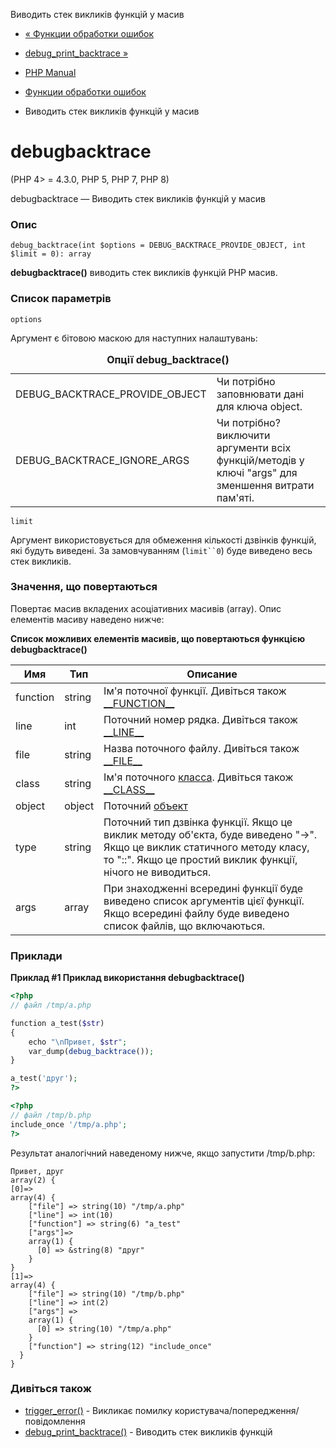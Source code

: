 Виводить стек викликів функцій у масив

-   [« Функции обработки ошибок](ref.errorfunc.html)
    
-   [debug\_print\_backtrace »](function.debug-print-backtrace.html)
    
-   [PHP Manual](index.html)
    
-   [Функции обработки ошибок](ref.errorfunc.html)
    
-   Виводить стек викликів функцій у масив
    

# debugbacktrace

(PHP 4> = 4.3.0, PHP 5, PHP 7, PHP 8)

debugbacktrace — Виводить стек викликів функцій у масив

### Опис

```methodsynopsis
debug_backtrace(int $options = DEBUG_BACKTRACE_PROVIDE_OBJECT, int $limit = 0): array
```

**debugbacktrace()** виводить стек викликів функцій PHP масив.

### Список параметрів

`options`

Аргумент є бітовою маскою для наступних налаштувань:

<table class="doctable table"><caption><strong>Опції <span class="function"><strong>debug_backtrace()</strong></span></strong></caption><tbody class="tbody"><tr><td>DEBUG_BACKTRACE_PROVIDE_OBJECT</td><td>Чи потрібно заповнювати дані для ключа object.</td></tr><tr><td>DEBUG_BACKTRACE_IGNORE_ARGS</td><td>Чи потрібно? виключити аргументи всіх функцій/методів у ключі "args" для зменшення витрати пам'яті.</td></tr></tbody></table>

`limit`

Аргумент використовується для обмеження кількості дзвінків функцій, які будуть виведені. За замовчуванням (`limit``0`) буде виведено весь стек викликів.

### Значення, що повертаються

Повертає масив вкладених асоціативних масивів (array). Опис елементів масиву наведено нижче:

**Список можливих елементів масивів, що повертаються функцією **debugbacktrace()****

| Имя | Тип | Описание |
| --- | --- | --- |
| function | string | Ім'я поточної функції. Дивіться також [\_\_FUNCTION\_\_](language.constants.predefined.html) |
| line | int | Поточний номер рядка. Дивіться також [\_\_LINE\_\_](language.constants.predefined.html) |
| file | string | Назва поточного файлу. Дивіться також [\_\_FILE\_\_](language.constants.predefined.html) |
| class | string | Ім'я поточного [класса](language.oop5.html). Дивіться також [\_\_CLASS\_\_](language.constants.predefined.html) |
| object | object | Поточний [объект](language.oop5.html) |
| type | string | Поточний тип дзвінка функції. Якщо це виклик методу об'єкта, буде виведено "->". Якщо це виклик статичного методу класу, то "::". Якщо це простий виклик функції, нічого не виводиться. |
| args | array | При знаходженні всередині функції буде виведено список аргументів цієї функції. Якщо всередині файлу буде виведено список файлів, що включаються. |

### Приклади

**Приклад #1 Приклад використання **debugbacktrace()****

```php
<?php
// файл /tmp/a.php

function a_test($str)
{
    echo "\nПривет, $str";
    var_dump(debug_backtrace());
}

a_test('друг');
?>

<?php
// файл /tmp/b.php
include_once '/tmp/a.php';
?>
```

Результат аналогічний наведеному нижче, якщо запустити /tmp/b.php:

```
Привет, друг
array(2) {
[0]=>
array(4) {
    ["file"] => string(10) "/tmp/a.php"
    ["line"] => int(10)
    ["function"] => string(6) "a_test"
    ["args"]=>
    array(1) {
      [0] => &string(8) "друг"
    }
}
[1]=>
array(4) {
    ["file"] => string(10) "/tmp/b.php"
    ["line"] => int(2)
    ["args"] =>
    array(1) {
      [0] => string(10) "/tmp/a.php"
    }
    ["function"] => string(12) "include_once"
  }
}
```

### Дивіться також

-   [trigger\_error()](function.trigger-error.html) - Викликає помилку користувача/попередження/повідомлення
-   [debug\_print\_backtrace()](function.debug-print-backtrace.html) - Виводить стек викликів функцій